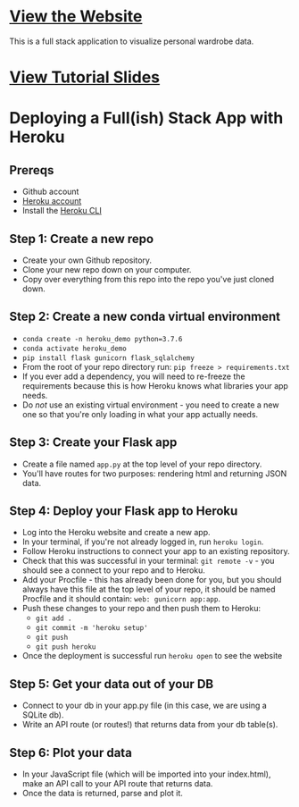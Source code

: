 # [View the Website](https://wardrobe-data.herokuapp.com/)
This is a full stack application to visualize personal wardrobe data.

# [View Tutorial Slides](https://docs.google.com/presentation/d/1iVYVOc2IOzBlkcj7Y6eUn38fDYGf1HxdVVYdgknJkSI/edit?usp=sharing)

# Deploying a Full(ish) Stack App with Heroku
## Prereqs
- Github account
- [Heroku account](heroku.com)
- Install the [Heroku CLI](https://devcenter.heroku.com/articles/heroku-cli)

## Step 1: Create a new repo
- Create your own Github repository.
- Clone your new repo down on your computer.
- Copy over everything from this repo into the repo you've just cloned down.

## Step 2: Create a new conda virtual environment
- ```conda create -n heroku_demo python=3.7.6```
- ```conda activate heroku_demo```
- ```pip install flask gunicorn flask_sqlalchemy```
- From the root of your repo directory run: ```pip freeze > requirements.txt```
- If you ever add a dependency, you will need to re-freeze the requirements because this is how Heroku knows what libraries your app needs.
- Do *not* use an existing virtual environment - you need to create a new one so that you're only loading in what your app actually needs.

## Step 3: Create your Flask app
- Create a file named ```app.py``` at the top level of your repo directory.
- You'll have routes for two purposes: rendering html and returning JSON data.

## Step 4: Deploy your Flask app to Heroku
- Log into the Heroku website and create a new app.
- In your terminal, if you're not already logged in, run ```heroku login```.
- Follow Heroku instructions to connect your app to an existing repository.
- Check that this was successful in your terminal: ```git remote -v``` - you should see a connect to your repo and to Heroku.
- Add your Procfile - this has already been done for you, but you should always have this file at the top level of your repo, it should be named Procfile and it should contain: ```web: gunicorn app:app```.
- Push these changes to your repo and then push them to Heroku:
  - ```git add .```
  - ```git commit -m 'heroku setup'```
  - ```git push```
  - ```git push heroku```
- Once the deployment is successful run ```heroku open``` to see the website


## Step 5: Get your data out of your DB
- Connect to your db in your app.py file (in this case, we are using a SQLite db).
- Write an API route (or routes!) that returns data from your db table(s).

## Step 6: Plot your data
- In your JavaScript file (which will be imported into your index.html), make an API call to your API route that returns data.
- Once the data is returned, parse and plot it.
